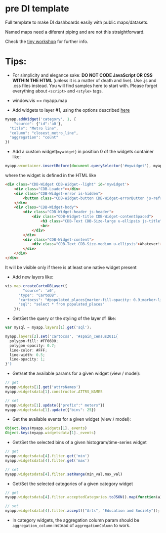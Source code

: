 # pre DI template

Full template to make DI dashboards easily with public maps/datasets.

Named maps need a diferent piping and are not this straightforward.

Check the [tiny workshop](./workshop.md) for further info.

# Tips:

* For simplicity and elegance sake: **DO NOT CODE JavaScript OR CSS WITHIN THE HTML** (unless it is a matter of death and live). Use .js and .css files instead. You will find samples here to start with. Please forget everything about `<script>` and `<style>` tags.

* window.vis == myapp.map

* Add widgets to layer #1, using the options described [here](https://github.com/CartoDB/deep-insights.js/blob/master/doc/api.md)
```javascript
myapp.addWidget('category', 1, {
    "source": {"id":'a0'},
  "title": "Metro line",
  "column": "closest_metro_line",
  "aggregation": "count"
})
```

* Add a custom widget(`mywidget`) in position 0 of the widgets container like:

```javascript
myapp.wcontainer.insertBefore(document.querySelector('#mywidget'), myapp.wcontainer.children[0]);
```

where the widget is defined in the HTML like

```html
<div class="CDB-Widget CDB-Widget--light" id='mywidget'>
    <div class="CDB-Loader"></div>
    <div class="CDB-Widget-error is-hidden">
        <button class="CDB-Widget-button CDB-Widget-errorButton js-refresh"> <span class="CDB-Widget-textSmall CDB-Widget-textSmall--bold">REFRESH</span> </button>
    </div>
    <div class="CDB-Widget-body">
        <div class="CDB-Widget-header js-header">
            <div class="CDB-Widget-title CDB-Widget-contentSpaced">
                <h3 class="CDB-Text CDB-Size-large u-ellipsis js-title">I'm a custom widget</h3>
                <br>
            </div>
        </div>
        <div class="CDB-Widget-content">
            <div class="CDB-Text CDB-Size-medium u-ellipsis">Whatever!</div>
        </div>
    </div>
</div>
```

It will be visible only if there is at least one native widget present

* Add new layers like:

```javascript
vis.map.createCartoDBLayer({
        "source": 'a0',
      "type": "CartoDB",
      "cartocss": "#populated_places{marker-fill-opacity: 0.9;marker-line-width: 0;marker-line-opacity: 1;marker-placement: point;marker-type: ellipse;marker-width: 2;marker-fill: #FFFFFF;marker-allow-overlap: true;}",
      "sql": "select * from populated_places"
    });
```

* Get/Set the query or the styling of the layer #1 like:

```javascript
var mysql = myapp.layers[1].get('sql');

myapp.layers[2].set('cartocss', '#spain_census2011{
  polygon-fill: #FF6600;
  polygon-opacity: 0.7;
  line-color: #FFF;
  line-width: 0.5;
  line-opacity: 1;
}')
```

* Get/set the available params for a given widget (view / model):

```javascript
// get
myapp.widgets[1].get('attrsNames')
myapp.widgetsdata[1].constructor.ATTRS_NAMES

// set
myapp.widgets[1].update({"prefix":" meters"})
myapp.widgetsdata[1].update({"bins": 25})
```

* Get the available events for a given widget (view / model):

```javascript
Object.keys(myapp.widgets[1]._events)
Object.keys(myapp.widgetsdata[1]._events)
```

* Get/Set the selected bins of a given histogram/time-series widget

```javascript
// get
myapp.widgetsdata[4].filter.get('min')
myapp.widgetsdata[4].filter.get('max')

// set
myapp.widgetsdata[4].filter.setRange(min_val,max_val)
```

* Get/Set the selected categories of a given category widget

```javascript
// get
myapp.widgetsdata[4].filter.acceptedCategories.toJSON().map(function(a){return a.name})

// set
myapp.widgetsdata[4].filter.accept(["Arts", "Education and Society"]);
```

* In category widgets, the aggregation column param should be `aggregation_column` instead of `aggregationColumn` to work.
